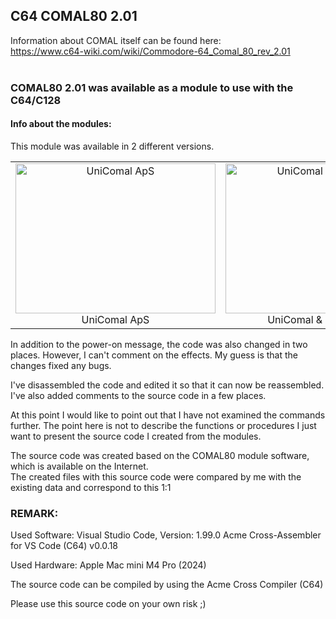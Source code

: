 

## C64 COMAL80 2.01

Information about COMAL itself can be found here:<br />
https://www.c64-wiki.com/wiki/Commodore-64_Comal_80_rev_2.01<br />
<br />

### COMAL80 2.01 was available as a module to use with the C64/C128

#### Info about the modules:

This module was available in 2 different versions.

<div align="left">
<table border="0" cellpadding="6" width="600">
 <tr>
  <td align="center">
   <img alt="UniComal ApS" src="https://github.com/user-attachments/assets/ec2fb352-4b8c-4fb2-9e4e-475cdd187055"width="320" height="240">
   <div>UniComal ApS</div>
  </td>
  <td align="center">
   <img alt="UniComal   Commodore" src="https://github.com/user-attachments/assets/63c4e2a0-0ab4-450c-80f5-c03c20f4c24c" width="320" height="240">

   <div>UniComal & Commodore</div>
  </td>
 </tr>
</table>
</div>


In addition to the power-on message, the code was also changed in two places.
However, I can't comment on the effects.
My guess is that the changes fixed any bugs.

I've disassembled the code and edited it so that it can now be reassembled.
I've also added comments to the source code in a few places.

At this point I would like to point out that I have not examined the commands further.
The point here is not to describe the functions or procedures
I just want to present the source code I created from the modules.

The source code was created based on the COMAL80 module software, which is available on the Internet.<br />
The created files with this source code were compared by me with the existing data and correspond to this 1:1


### REMARK:

Used Software:
Visual Studio Code, Version: 1.99.0
Acme Cross-Assembler for VS Code (C64) v0.0.18

Used Hardware:
Apple Mac mini M4 Pro (2024)

The source code can be compiled by using the Acme Cross Compiler (C64)

Please use this source code on your own risk ;)
